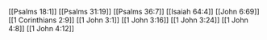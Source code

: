 [[Psalms 18:1]]
[[Psalms 31:19]]
[[Psalms 36:7]]
[[Isaiah 64:4]]
[[John 6:69]]
[[1 Corinthians 2:9]]
[[1 John 3:1]]
[[1 John 3:16]]
[[1 John 3:24]]
[[1 John 4:8]]
[[1 John 4:12]]
